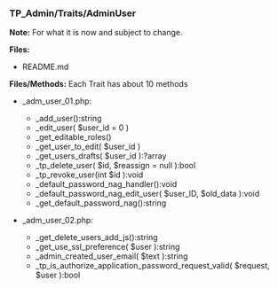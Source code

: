### TP_Admin/Traits/AdminUser

**Note:** For what it is now and subject to change. 

**Files:** 
- README.md

**Files/Methods:** Each Trait has about 10 methods

- _adm_user_01.php: 	
	* _add_user():string 
	* _edit_user( $user_id = 0 ) 
	* _get_editable_roles() 
	* _get_user_to_edit( $user_id ) 
	* _get_users_drafts( $user_id ):?array 
	* _tp_delete_user( $id, $reassign = null ):bool 
	* _tp_revoke_user(int $id ):void 
	* _default_password_nag_handler():void 
	* _default_password_nag_edit_user( $user_ID, $old_data ):void 
	* _get_default_password_nag():string 

- _adm_user_02.php: 	
	* _get_delete_users_add_js():string 
	* _get_use_ssl_preference( $user ):string 
	* _admin_created_user_email( $text ):string 
	* _tp_is_authorize_application_password_request_valid( $request, $user ):bool 
